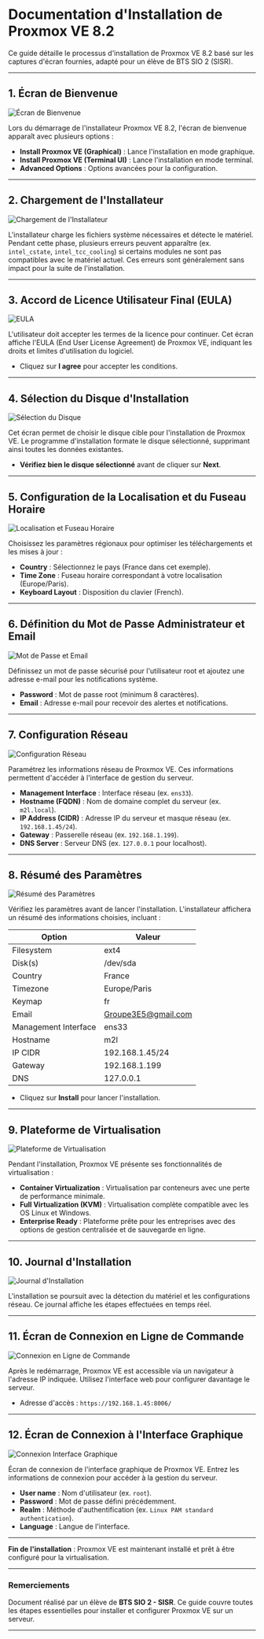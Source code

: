 # Documentation d'Installation de Proxmox VE 8.2

Ce guide détaille le processus d'installation de Proxmox VE 8.2 basé sur les captures d'écran fournies, adapté pour un élève de BTS SIO 2 (SISR). 

---

## 1. Écran de Bienvenue

![Écran de Bienvenue](1.png)

Lors du démarrage de l'installateur Proxmox VE 8.2, l'écran de bienvenue apparaît avec plusieurs options :

- **Install Proxmox VE (Graphical)** : Lance l'installation en mode graphique.
- **Install Proxmox VE (Terminal UI)** : Lance l'installation en mode terminal.
- **Advanced Options** : Options avancées pour la configuration.

---

## 2. Chargement de l'Installateur

![Chargement de l'Installateur](2.png)

L'installateur charge les fichiers système nécessaires et détecte le matériel. Pendant cette phase, plusieurs erreurs peuvent apparaître (ex. `intel_cstate`, `intel_tcc_cooling`) si certains modules ne sont pas compatibles avec le matériel actuel. Ces erreurs sont généralement sans impact pour la suite de l'installation.

---

## 3. Accord de Licence Utilisateur Final (EULA)

![EULA](3.png)

L'utilisateur doit accepter les termes de la licence pour continuer. Cet écran affiche l'EULA (End User License Agreement) de Proxmox VE, indiquant les droits et limites d'utilisation du logiciel.

- Cliquez sur **I agree** pour accepter les conditions.

---

## 4. Sélection du Disque d'Installation

![Sélection du Disque](4.png)

Cet écran permet de choisir le disque cible pour l'installation de Proxmox VE. Le programme d'installation formate le disque sélectionné, supprimant ainsi toutes les données existantes.

- **Vérifiez bien le disque sélectionné** avant de cliquer sur **Next**.

---

## 5. Configuration de la Localisation et du Fuseau Horaire

![Localisation et Fuseau Horaire](5.png)

Choisissez les paramètres régionaux pour optimiser les téléchargements et les mises à jour :

- **Country** : Sélectionnez le pays (France dans cet exemple).
- **Time Zone** : Fuseau horaire correspondant à votre localisation (Europe/Paris).
- **Keyboard Layout** : Disposition du clavier (French).

---

## 6. Définition du Mot de Passe Administrateur et Email

![Mot de Passe et Email](6.png)

Définissez un mot de passe sécurisé pour l'utilisateur root et ajoutez une adresse e-mail pour les notifications système.

- **Password** : Mot de passe root (minimum 8 caractères).
- **Email** : Adresse e-mail pour recevoir des alertes et notifications.

---

## 7. Configuration Réseau

![Configuration Réseau](7.png)

Paramétrez les informations réseau de Proxmox VE. Ces informations permettent d'accéder à l'interface de gestion du serveur.

- **Management Interface** : Interface réseau (ex. `ens33`).
- **Hostname (FQDN)** : Nom de domaine complet du serveur (ex. `m2l.local`).
- **IP Address (CIDR)** : Adresse IP du serveur et masque réseau (ex. `192.168.1.45/24`).
- **Gateway** : Passerelle réseau (ex. `192.168.1.199`).
- **DNS Server** : Serveur DNS (ex. `127.0.0.1` pour localhost).

---

## 8. Résumé des Paramètres

![Résumé des Paramètres](8.png)

Vérifiez les paramètres avant de lancer l'installation. L'installateur affichera un résumé des informations choisies, incluant :

| Option                | Valeur                   |
|-----------------------|--------------------------|
| Filesystem            | ext4                     |
| Disk(s)               | /dev/sda                 |
| Country               | France                   |
| Timezone              | Europe/Paris             |
| Keymap                | fr                       |
| Email                 | Groupe3E5@gmail.com      |
| Management Interface  | ens33                    |
| Hostname              | m2l                      |
| IP CIDR               | 192.168.1.45/24          |
| Gateway               | 192.168.1.199            |
| DNS                   | 127.0.0.1                |

- Cliquez sur **Install** pour lancer l'installation.

---

## 9. Plateforme de Virtualisation

![Plateforme de Virtualisation](9.png)

Pendant l'installation, Proxmox VE présente ses fonctionnalités de virtualisation :

- **Container Virtualization** : Virtualisation par conteneurs avec une perte de performance minimale.
- **Full Virtualization (KVM)** : Virtualisation complète compatible avec les OS Linux et Windows.
- **Enterprise Ready** : Plateforme prête pour les entreprises avec des options de gestion centralisée et de sauvegarde en ligne.

---

## 10. Journal d'Installation

![Journal d'Installation](10.png)

L'installation se poursuit avec la détection du matériel et les configurations réseau. Ce journal affiche les étapes effectuées en temps réel.

---

## 11. Écran de Connexion en Ligne de Commande

![Connexion en Ligne de Commande](11.png)

Après le redémarrage, Proxmox VE est accessible via un navigateur à l'adresse IP indiquée. Utilisez l'interface web pour configurer davantage le serveur.

- Adresse d'accès : `https://192.168.1.45:8006/`

---

## 12. Écran de Connexion à l'Interface Graphique

![Connexion Interface Graphique](12.png)

Écran de connexion de l'interface graphique de Proxmox VE. Entrez les informations de connexion pour accéder à la gestion du serveur.

- **User name** : Nom d'utilisateur (ex. `root`).
- **Password** : Mot de passe défini précédemment.
- **Realm** : Méthode d'authentification (ex. `Linux PAM standard authentication`).
- **Language** : Langue de l'interface.

---

**Fin de l'installation** : Proxmox VE est maintenant installé et prêt à être configuré pour la virtualisation.

---

### Remerciements
Document réalisé par un élève de **BTS SIO 2 - SISR**. Ce guide couvre toutes les étapes essentielles pour installer et configurer Proxmox VE sur un serveur.

---

